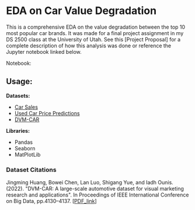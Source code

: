 
# EDA on Car Value Degradation
This is a comprehensive EDA on the value degradation between the top 10 most popular car brands. It was made for a final project assignment in my DS 2500 class at the University of Utah. See this [Project Proposal] for a complete description of how this analysis was done or reference the Jupyter notebook linked below.

Notebook:

## Usage:
**Datasets:**
 - [Car Sales]("https://www.kaggle.com/datasets/gagandeep16/car-sales")
 - [Used Car Price Predictions]("https://www.kaggle.com/datasets/harikrishnareddyb/used-car-price-predictions?resource=download")
 - [DVM-CAR]("https://deepvisualmarketing.github.io/")

**Libraries:**
 - Pandas
 - Seaborn
 - MatPlotLib

### Dataset Citations
Jingming Huang, Bowei Chen, Lan Luo, Shigang Yue, and Iadh Ounis. (2022). "DVM-CAR: A large-scale automotive dataset for visual marketing research and applications". In Proceedings of IEEE International Conference on Big Data, pp.4130–4137. [[PDF_link]("https://arxiv.org/pdf/2109.00881")]
